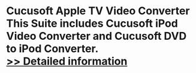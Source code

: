 # Cucusoft Apple TV Video Converter<br />This Suite includes Cucusoft iPod Video Converter and Cucusoft DVD to iPod Converter.<br />[>> Detailed information](https://secure.shareit.com/shareit/product.html?productid=300156137&affiliateid=200057808)